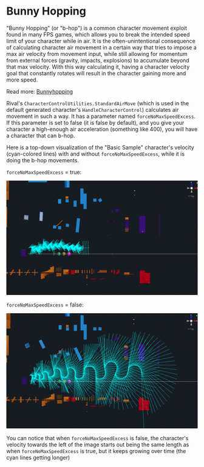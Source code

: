 

# Bunny Hopping

"Bunny Hopping" (or "b-hop") is a common character movement exploit found in many FPS games, which allows you to break the intended speed limit of your character while in air. It is the often-unintentional consequence of calculating character air movement in a certain way that tries to impose a max air velocity from movement input, while still allowing for momentum from external forces (gravity, impacts, explosions) to accumulate beyond that max velocity. With this way calculating it, having a character velocity goal that constantly rotates will result in the character gaining more and more speed.

Read more: [Bunnyhopping](https://wiki.sourceruns.org/wiki/Bunnyhopping#:~:text=Bunny%20Hopping%20is%20a%20movement,Engine%20and%20Portal%202%20speedrunning.)

Rival's `CharacterControlUtilities.StandardAirMove` (which is used in the default generated character's `HandleCharacterControl`) calculates air movement in such a way. It has a parameter named `forceNoMaxSpeedExcess`. If this parameter is set to false (it is false by default), and you give your character a high-enough air acceleration (something like 400), you will have a character that can b-hop.

Here is a top-down visualization of the "Basic Sample" character's velocity (cyan-colored lines) with and without `forceNoMaxSpeedExcess`, while it is doing the b-hop movements.

`forceNoMaxSpeedExcess` = true:

![](../Images/bhop-off.png)

`forceNoMaxSpeedExcess` = false:

![](../Images/bhop-on.png)

You can notice that when `forceNoMaxSpeedExcess` is false, the character's velocity towards the left of the image starts out being the same length as when `forceNoMaxSpeedExcess` is true, but it keeps growing over time (the cyan lines getting longer)